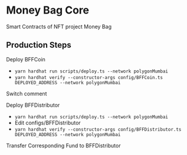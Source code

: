 # Money Bag Core
Smart Contracts of NFT project Money Bag

## Production Steps
Deploy BFFCoin
- `yarn hardhat run scripts/deploy.ts --network polygonMumbai`
- `yarn hardhat verify --constructor-args config/BFFCoin.ts DEPLOYED_ADDRESS --network polygonMumbai`

Switch comment

Deploy BFFDistributor
- `yarn hardhat run scripts/deploy.ts --network polygonMumbai`
- Edit configs/BFFDistributor
- `yarn hardhat verify --constructor-args config/BFFDistributor.ts DEPLOYED_ADDRESS --network polygonMumbai`

Transfer Corresponding Fund to BFFDistributor